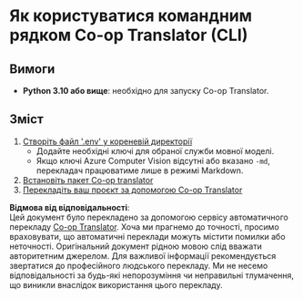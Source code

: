 <!--
CO_OP_TRANSLATOR_METADATA:
{
  "original_hash": "c64ba65e091e5d87385490fa63a8f574",
  "translation_date": "2025-06-12T12:38:02+00:00",
  "source_file": "getting_started/command-line-guide/command-line-guide.md",
  "language_code": "uk"
}
-->
# Як користуватися командним рядком Co-op Translator (CLI)

## Вимоги

- **Python 3.10 або вище**: необхідно для запуску Co-op Translator.

## Зміст

1. [Створіть файл '.env' у кореневій директорії](./create-env-file.md)
   - Додайте необхідні ключі для обраної служби мовної моделі.
   - Якщо ключі Azure Computer Vision відсутні або вказано `-md`, перекладач працюватиме лише в режимі Markdown.
1. [Встановіть пакет Co-op translator](./install-package.md)
1. [Перекладіть ваш проєкт за допомогою Co-op Translator](./translator-your-project.md)

**Відмова від відповідальності**:  
Цей документ було перекладено за допомогою сервісу автоматичного перекладу [Co-op Translator](https://github.com/Azure/co-op-translator). Хоча ми прагнемо до точності, просимо враховувати, що автоматичні переклади можуть містити помилки або неточності. Оригінальний документ рідною мовою слід вважати авторитетним джерелом. Для важливої інформації рекомендується звертатися до професійного людського перекладу. Ми не несемо відповідальності за будь-які непорозуміння чи неправильні тлумачення, що виникли внаслідок використання цього перекладу.